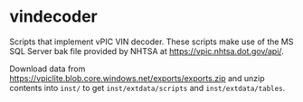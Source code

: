 # vindecoder

Scripts that implement vPIC VIN decoder. These scripts make use of the MS SQL Server bak file provided by NHTSA at https://vpic.nhtsa.dot.gov/api/.

Download data from https://vpiclite.blob.core.windows.net/exports/exports.zip and unzip contents into `inst/` to get `inst/extdata/scripts` and `inst/extdata/tables`.